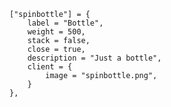 	["spinbottle"] = {
		label = "Bottle",
		weight = 500,
		stack = false,
		close = true,
		description = "Just a bottle",
		client = {
			image = "spinbottle.png",
		}
	},